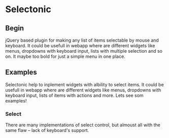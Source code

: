 
# Selectonic

## Begin
jQuery based plugin for making any list of items selectable by mouse and keyboard. It could be usefull in webapp where are different widgets like menus, dropdowns with keyboard input, lists with multiple selection and so on. It maybe too bold for just a simple menu in one place.

## Examples
Selectonic help to inplement widgets with albility to select items. It could be usefull in webapp where are different widgets like menus, dropdowns with keyboard input, lists of items with actions and more. Lets see som examples!

### Select
There are many implementations of select control, but almoust all with the same flaw – lack of keyboard's support.
